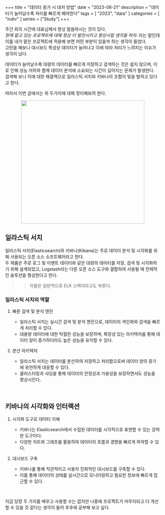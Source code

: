+++
title = "데이터 증가 시 대처 방법"
date = "2023-08-21"
description = "데이터가 늘어날수록 처리를 빠르게 해야한다"
tags = [
    "2023",
    "data"
]
categories = [
    "indiv"
]
series = ["Study"]
+++

주간 회의 시간에 대표님께서 항상 말씀하시는 것이 있다. <br>
*현재 맡고 있는 프로젝트에 대해 항상 더 발전시키고 향상시킬 생각을 하자.* 라는 말인데 이를 내가 맡은 프로젝트에 적용해 보면 어떤 부분이 있을까 하는 생각이 들었다. <br>
고민을 해보니 대시보드 특성상 데이터가 늘어나고 이에 따라 처리가 느려지는 이슈가 생각이 났다.
<br>

데이터가 늘어날수록 대량의 데이터를 빠르게 저장하고 검색하는 것은 쉽지 않으며, 이로 인해 성능 저하와 함께 데이터 분석에 소요되는 시간이 길어지는 문제가 발생한다. <br>
검색해 보니 이에 대한 해결책으로 일라스틱 서치와 키바나의 조합이 빛을 발하고 있다고 한다.
<br>

따라서 이번 글에서는 위 두가지에 대해 정리해보려 한다.

<p align="center"><img src="https://github.com/user-attachments/assets/c8600d59-8178-419c-ad4f-5b71930f234c" width="400"></p>

<!--more-->

## 일라스틱 서치

일라스틱 서치(Elasticsearch)와 키바나(Kibana)는 주로 데이터 분석 및 시각화를 위해 사용되는 오픈 소스 소프트웨어라고 한다. <br>
두 제품은 주로 로그 및 이벤트 데이터와 같은 대량의 데이터를 저장, 검색 및 시각화하기 위해 설계되었고, Logstash라는 다른 오픈 소스 도구와 결합하여 사용될 때 전체적인 솔루션을 형성한다고 한다.
>> 이들은 일반적으로 ELK 스택이라고도 부른다.

### 일라스틱 서치의 역할

1. 빠른 검색 및 분석 엔진 <br>

    - 일라스틱 서치는 실시간 검색 및 분석 엔진으로, 데이터의 색인화와 검색을 빠르게 처리할 수 있다.
    - 대용량 데이터에 대한 탁월한 성능을 보장하며, 확장성 있는 아키텍처를 통해 데이터 양이 증가하더라도 높은 성능을 유지할 수 있다.

2. 분산 아키텍처 <br>
    - 일라스틱 서치는 데이터를 분산하여 저장하고 처리함으로써 데이터 양의 증가에 유연하게 대응할 수 있다.
    - 클러스터링과 샤딩을 통해 데이터의 안정성과 가용성을 보장하면서도 성능을 향상시킨다.

<br>

## 키바나의 시각화와 인터랙션

1. 시각화 도구로 데이터 이해 <br>
    - 키바나는 Elasticsearch에서 수집된 데이터를 시각적으로 표현할 수 있는 강력한 도구이다.
    - 다양한 차트와 그래프를 활용하여 데이터의 흐름과 경향을 빠르게 파악할 수 있다.

2. 대시보드 구축 <br>
    - 키바나를 통해 직관적이고 사용자 친화적인 대시보드를 구축할 수 있다.
    - 이를 통해 데이터의 상태를 실시간으로 모니터링하고 필요한 정보에 빠르게 접근할 수 있다.

<br>

지금 당장 두 가지를 배우고 사용할 수는 없지만 나중에 프로젝트가 마무리되고 더 개선할 수 있을 것 같다는 생각이 들어 추후에 공부해 보고 싶다.
